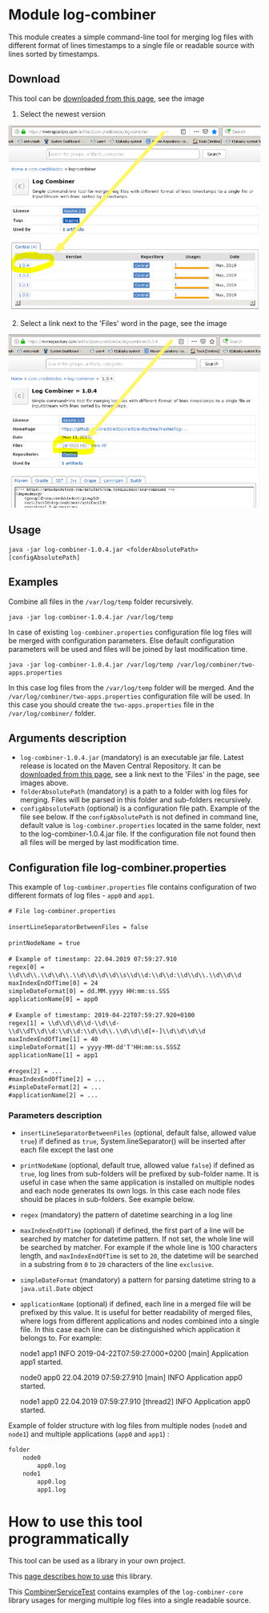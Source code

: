 # Module log-combiner
This module creates a simple command-line tool for merging log files
with different format of lines timestamps to a single file or readable source
with lines sorted by timestamps.

## Download
This tool can be [downloaded from this page](https://mvnrepository.com/artifact/com.credibledoc/log-combiner),
see the image

1. Select the newest version

![Link to the Maven Central Repository](doc/img/mvnRepository.png)


2. Select a link next to the 'Files' word in the page, see the image

![Link to the jar file](doc/img/linkToJar.png)


## Usage
    java -jar log-combiner-1.0.4.jar <folderAbsolutePath> [configAbsolutePath]

## Examples
Combine all files in the `/var/log/temp` folder recursively.

    java -jar log-combiner-1.0.4.jar /var/log/temp
                             
In case of existing `log-combiner.properties` configuration file log files will be
merged with configuration parameters. Else default configuration parameters
will be used and files will be joined by last modification time.

    java -jar log-combiner-1.0.4.jar /var/log/temp /var/log/combiner/two-apps.properties
In this case log files from the `/var/log/temp` folder will be merged. And the
`/var/log/combiner/two-apps.properties` configuration file will be used. In this case you should create
the `two-apps.properties` file in the `/var/log/combiner/` folder.

## Arguments description
* `log-combiner-1.0.4.jar` (mandatory) is an executable jar file. Latest release is located on the Maven Central Repository.
It can be [downloaded from this page](https://mvnrepository.com/artifact/com.credibledoc/log-combiner),
see a link next to the 'Files' in the page, see images above.
* `folderAbsolutePath` (mandatory) is a path to a folder with log files for merging.
Files will be parsed in this folder and sub-folders recursively.
* `configAbsolutePath` (optional) is a configuration file path. Example of the file see below. If the `configAbsolutePath`
is not defined in command line, default value is `log-combiner.properties` located
in the same folder, next to the log-combiner-1.0.4.jar file.
If the configuration file not found then all files will be merged by last modification time.

## Configuration file log-combiner.properties

This example of `log-combiner.properties` file contains configuration of two
different formats of log files - `app0` and `app1`.

    # File log-combiner.properties
    
    insertLineSeparatorBetweenFiles = false
    
    printNodeName = true
    
    # Example of timestamp: 22.04.2019 07:59:27.910
    regex[0] = \\d\\d\\.\\d\\d\\.\\d\\d\\d\\d\\s\\d\\d:\\d\\d:\\d\\d\\.\\d\\d\\d
    maxIndexEndOfTime[0] = 24
    simpleDateFormat[0] = dd.MM.yyyy HH:mm:ss.SSS
    applicationName[0] = app0
    
    # Example of timestamp: 2019-04-22T07:59:27.920+0100
    regex[1] = \\d\\d\\d\\d-\\d\\d-\\d\\dT\\d\\d:\\d\\d:\\d\\d\\.\\d\\d\\d[+-]\\d\\d\\d\\d
    maxIndexEndOfTime[1] = 40
    simpleDateFormat[1] = yyyy-MM-dd'T'HH:mm:ss.SSSZ
    applicationName[1] = app1
    
    #regex[2] = ...
    #maxIndexEndOfTime[2] = ...
    #simpleDateFormat[2] = ...
    #applicationName[2] = ...


### Parameters description
* `insertLineSeparatorBetweenFiles` (optional, default false, allowed value `true`) if defined as `true`,
System.lineSeparator() will be inserted after each file except the last one
* `printNodeName` (optional, default true, allowed value `false`) if defined as `true`, log lines from sub-folders will be prefixed
by sub-folder name. It is useful in case when the same application is installed on multiple nodes and each node generates
its own logs. In this case each node files should be places in sub-folders. See example below.
* `regex` (mandatory) the pattern of datetime searching in a log line
* `maxIndexEndOfTime` (optional) if defined, the first part of a line will be searched by matcher for datetime pattern.
If not set, the whole line will be searched by matcher. For example if the whole line is 100 characters length,
and `maxIndexEndOfTime` is set to `20`, the datetime will be searched
in a substring from `0` to `20` characters of the line `exclusive`.
* `simpleDateFormat` (mandatory) a pattern for parsing datetime string to a `java.util.Date` object
* `applicationName` (optional) if defined, each line in a merged file will be prefixed by this value.
It is useful for better readability of merged files, where logs from different applications and nodes
combined into a single file. In this case each line can be distinguished which application it belongs to.
For example:


     node1 app1 INFO 2019-04-22T07:59:27.000+0200 [main] Application app1 started.
     
     node0 app0 22.04.2019 07:59:27.910 [main] INFO Application app0 started.
     
     node1 app0 22.04.2019 07:59:27.910 [thread2] INFO Application app0 started.

Example of folder structure with log files from multiple nodes (`node0` and `node1`)
and multiple applications (`app0` and `app1`) :

    folder
        node0
            app0.log
        node1
            app0.log
            app1.log
        
# How to use this tool programmatically
This tool can be used as a library in your own project.

This [page describes how to use](../log-combiner-core/doc/usage.md) this library.

This [CombinerServiceTest](src/test/java/com/credibledoc/combiner/CombinerServiceTest.java) 
contains examples of the `log-combiner-core` library usages for merging multiple log files
into a single readable source.
